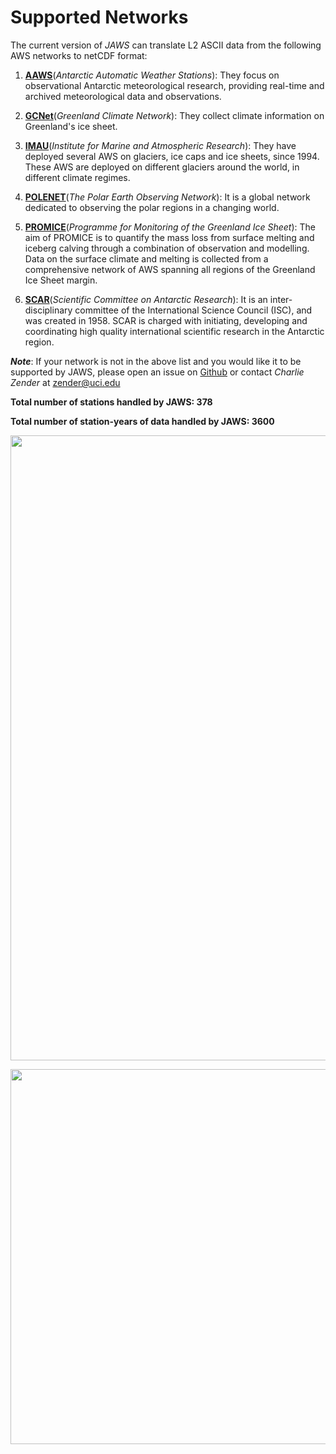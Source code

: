 # Supported Networks

The current version of *JAWS* can translate L2 ASCII data from the following AWS networks to netCDF format: 

1) [**AAWS**](https://amrc.ssec.wisc.edu/)(*Antarctic Automatic Weather Stations*): They focus on observational 
Antarctic meteorological research, providing real-time and archived meteorological data and observations.

2) [**GCNet**](http://cires1.colorado.edu/steffen/gcnet/)(*Greenland Climate Network*): They collect climate information
on Greenland's ice sheet.

3) [**IMAU**](http://www.projects.science.uu.nl/iceclimate/aws/)(*Institute for Marine and Atmospheric Research*): They
have deployed several AWS on glaciers, ice caps and ice sheets, since 1994. These AWS are deployed on different glaciers
around the world, in different climate regimes.

4) [**POLENET**](http://polenet.org/)(*The Polar Earth Observing Network*): It is a global network dedicated to 
observing the polar regions in a changing world.

5) [**PROMICE**](http://www.promice.org/home.html)(*Programme for Monitoring of the Greenland Ice Sheet*): The aim of 
PROMICE is to quantify the mass loss from surface melting and iceberg calving through a combination of observation and 
modelling. Data on the surface climate and melting is collected from a comprehensive network of AWS spanning all regions
of the Greenland Ice Sheet margin.

6) [**SCAR**](https://legacy.bas.ac.uk/met/jds/met/SCAR_oma.htm)(*Scientific Committee on Antarctic Research*): It is an
inter-disciplinary committee of the International Science Council (ISC), and was created in 1958. SCAR is charged with 
initiating, developing and coordinating high quality international scientific research in the Antarctic region.

***Note***:
If your network is not in the above list and you would like it to be supported by JAWS, please open an issue on 
[Github](https://github.com/jaws/jaws/issues) or contact *Charlie Zender* at <zender@uci.edu>


**Total number of stations handled by JAWS: 378**

**Total number of station-years of data handled by JAWS: 3600**

<p align="center">
  <img width="1000" src="http://jaws.ess.uci.edu/jaws/img/map_ant.png">
</p>

<p align="center">
  <img width="600" src="http://jaws.ess.uci.edu/jaws/img/map_grl.png">
</p>
